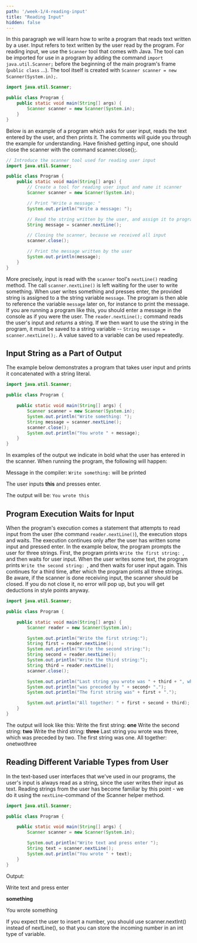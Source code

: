 ```yaml
---
path: '/week-1/4-reading-input'
title: "Reading Input"
hidden: false
---
```


In this paragraph we will learn how to write a program that reads text written by a user. Input refers to text written by the user read by the program. For reading input, we use the `Scanner` tool that comes with Java. The tool can be imported for use in a program by adding the command `import java.util.Scanner;` before the beginning of the main program's frame (`public class` ...). The tool itself is created with `Scanner scanner = new Scanner(System.in);`.

```java
import java.util.Scanner;

public class Program {
    public static void main(String[] args) {
        Scanner scanner = new Scanner(System.in);
    }
}
```

Below is an example of a program which asks for user input, reads the text entered by the user, and then prints it. The comments will guide you through the example for understanding. Have finished getting input, one should close the scanner with the command scanner.close();.

```java
// Introduce the scanner tool used for reading user input
import java.util.Scanner;

public class Program {
    public static void main(String[] args) {
        // Create a tool for reading user input and name it scanner
        Scanner scanner = new Scanner(System.in);

        // Print "Write a message: "
        System.out.println("Write a message: ");

        // Read the string written by the user, and assign it to program memory "String message = (string that was given as input)"
        String message = scanner.nextLine();

        // Closing the scanner, because we received all input
        scanner.close();

        // Print the message written by the user
        System.out.println(message);
    }
}
```

More precisely, input is read with the `scanner` tool's `nextLine()` reading method. The call `scanner.nextLine()` is left waiting for the user to write something. When user writes something and presses enter, the provided string is assigned to a the string variable `message`. The program is then able to reference the variable `message` later on, for instance to print the message. If you are running a program like this, you should enter a message in the console as if you were the user. The `reader.nextLine();` command reads the user's input and *returns* a string. If we then want to use the string in the program, it must be saved to a string variable -- `String message = scanner.nextLine();`. A value saved to a variable can be used repeatedly.

## Input String as a Part of Output
The example below demonstrates a program that takes user input and prints it concatenated with a string literal.

```java
import java.util.Scanner;

public class Program {

    public static void main(String[] args) {
        Scanner scanner = new Scanner(System.in);
        System.out.println("Write something: ");
        String message = scanner.nextLine();
        scanner.close();
        System.out.println("You wrote " + message);
    }
}
```
In examples of the output we indicate in bold what the user has entered in the scanner. When running the program, the following will happen:

Message in the compiler: `Write something:` will be printed

The user inputs **this** and presses enter.

The output will be: `You wrote this`

## Program Execution Waits for Input
When the program's execution comes a statement that attempts to read input from the user (the command `reader.nextLine()`), the execution stops and waits. The execution continues only after the user has written some input and pressed enter.
In the example below, the program prompts the user for three strings. First, the program prints `Write the first string: `, and then waits for user input. When the user writes some text, the program prints `Write the second string: `, and then waits for user input again. This continues for a third time, after which the program prints all three strings. Be aware, if the scanner is done receiving input, the scanner should be closed. If you do not close it, no error will pop up, but you will get deductions in style points anyway.

```java
import java.util.Scanner;

public class Program {

    public static void main(String[] args) {
        Scanner reader = new Scanner(System.in);

        System.out.println("Write the first string:");
        String first = reader.nextLine();
        System.out.println("Write the second string:");
        String second = reader.nextLine();
        System.out.println("Write the third string:");
        String third = reader.nextLine();
        scanner.close();

        System.out.println("Last string you wrote was " + third + ", which ");
        System.out.println("was preceded by " + second+ ".");
        System.out.println("The first string was" + first + ".");

        System.out.println("All together: " + first + second + third);
    }
}
```

The output will look like this:
Write the first string:
**one**
Write the second string:
**two**
Write the third string:
**three**
Last string you wrote was three, which
was preceded by two.
The first string was one.
All together: onetwothree

## Reading Different Variable Types from User
In the text-based user interfaces that we've used in our programs, the user's input is always read as a string, since the user writes their input as text. Reading strings from the user has become familiar by this point - we do it using the `nextLine`-command of the Scanner helper method.

```java
import java.util.Scanner;

public class Program {

    public static void main(String[] args) {
        Scanner scanner = new Scanner(System.in);

        System.out.println("Write text and press enter ");
        String text = scanner.nextLine();
        System.out.println("You wrote " + text);
    }
}
```
Output:

Write text and press enter

**something**

You wrote something

If you expect the user to insert a number, you should use scanner.nextInt() instead of nextLine(), so that you can store the incoming number in an int type of variable.

